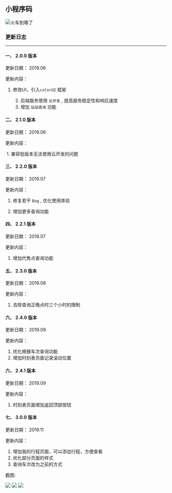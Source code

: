 ## 小程序码

![火车到哪了](http://picture.guansixu.cn/火车到哪了.png)





### 更新日志

---

#### 一、  2.0.0 版本

更新日期： 2019.06

更新内容：

1. 修改UI，引入`colorUI` 框架

 	2. 后端服务使用 `云开发` , 提高服务稳定性和响应速度
 	3. 增加 `站站查询` 功能



#### 二、 2.1.0 版本

更新日期：  2019.06

更新内容：

​	1. 兼容低版本无法使用云开发的问题



#### 三、 2.2.0 版本

更新日期： 2019.07

更新内容：

1. 修复若干 `Bug` , 优化使用体验

  2. 增加更多查询功能



#### 四、 2.2.1 版本

更新日期： 2019.07

更新内容：

1. 增加代售点查询功能

#### 五、 2.3.0 版本

更新日期： 2019.08

更新内容：

1. 去除查询正晚点时三个小时的限制


#### 六、 2.4.0 版本

更新日期： 2019.09

更新内容：

1. 优化根据车次查询功能
2. 增加时刻表页面记录滚动位置


#### 六、 2.4.1 版本

更新日期： 2019.09

更新内容：

1. 时刻表页面增加返回顶部按钮

#### 七、 3.0.0 版本

更新日期： 2019.11

更新内容：

1. 增加我的行程页面，可以添加行程，方便查看
2. 优化部分页面的样式
3. 查询车次改为之前的方式

截图:

![](http://picture.guansixu.cn/20191113151018.png)
![](http://picture.guansixu.cn/20191113151043.png)
![](http://picture.guansixu.cn/20191113151055.png)
